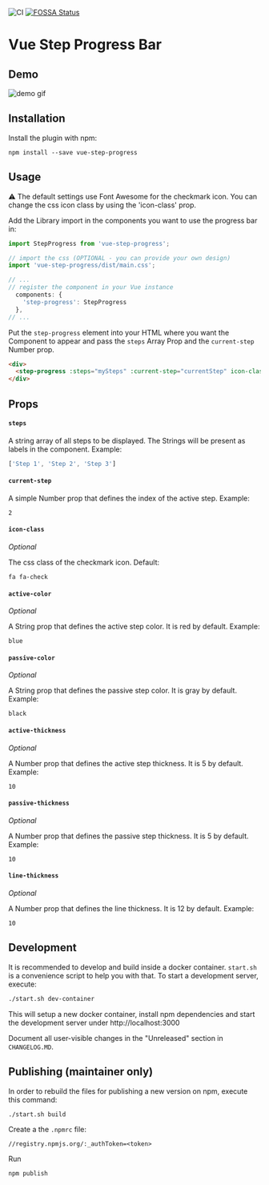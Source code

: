 ![CI](https://github.com/bastidest/vue-step-progress/workflows/CI/badge.svg) [![FOSSA Status](https://app.fossa.com/api/projects/git%2Bgithub.com%2Fbastidest%2Fvue-step-progress.svg?type=shield)](https://app.fossa.com/projects/git%2Bgithub.com%2Fbastidest%2Fvue-step-progress?ref=badge_shield)
#   Vue Step Progress Bar

##  Demo
![demo gif](./demo.gif)

##  Installation

Install the plugin with npm:
```shell
npm install --save vue-step-progress
```

## Usage
⚠️ The default settings use Font Awesome for the checkmark icon. You can change the css icon class by using the
'icon-class' prop.

Add the Library import in the components you want to use the progress bar in:
```javascript
import StepProgress from 'vue-step-progress';

// import the css (OPTIONAL - you can provide your own design)
import 'vue-step-progress/dist/main.css';

// ...
// register the component in your Vue instance
  components: {
    'step-progress': StepProgress
  },
// ...
```

Put the `step-progress` element into your HTML where you want the Component to appear and pass the `steps` Array Prop
and the `current-step` Number prop.
```html
<div>
  <step-progress :steps="mySteps" :current-step="currentStep" icon-class="fa fa-check"></step-progress>
</div>
```

## Props

#### `steps`

A string array of all steps to be displayed. The Strings will be present as labels in the component. Example:

```javascript
['Step 1', 'Step 2', 'Step 3']
```

#### `current-step`

A simple Number prop that defines the index of the active step. Example:
```
2
```

#### `icon-class`

_Optional_

The css class of the checkmark icon. Default:
```
fa fa-check
```

#### `active-color`

_Optional_

A String prop that defines the active step color. It is red by default. Example:
```
blue
```

#### `passive-color`

_Optional_

A String prop that defines the passive step color. It is gray by default. Example:
```
black
```

#### `active-thickness`

_Optional_

A Number prop that defines the active step thickness. It is 5 by default. Example:
```
10
```

#### `passive-thickness`

_Optional_

A Number prop that defines the passive step thickness. It is 5 by default. Example:
```
10
```

#### `line-thickness`

_Optional_

A Number prop that defines the line thickness. It is 12 by default. Example:
```
10
```
## Development
It is recommended to develop and build inside a docker container. `start.sh` is a convenience script to help you with that.
To start a development server, execute:
```bash
./start.sh dev-container
```
This will setup a new docker container, install npm dependencies and start the development server under http://localhost:3000

Document all user-visible changes in the "Unreleased" section in `CHANGELOG.MD`.

## Publishing (maintainer only)
In order to rebuild the files for publishing a new version on npm, execute this command:
```bash
./start.sh build
```

Create a the `.npmrc` file:
```
//registry.npmjs.org/:_authToken=<token>
```

Run
```
npm publish
```
